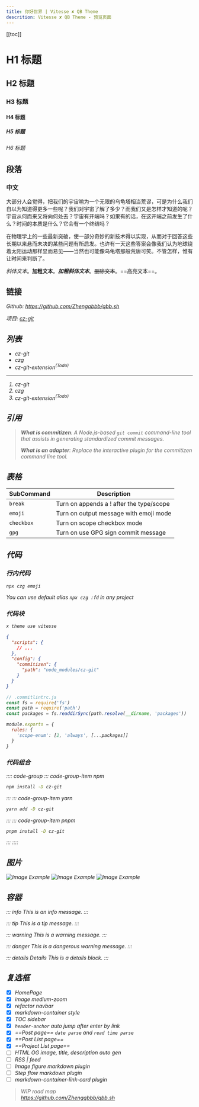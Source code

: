 ```yaml
---
title: 你好世界 | Vitesse ✘ QB Theme
descrition: Vitesse ✘ QB Theme - 预览页面
---
```


[[toc]]

# H1 标题

## H2 标题

### H3 标题

#### H4 标题

##### H5 标题

###### H6 标题

## 段落

### 中文

大部分人会觉得，把我们的宇宙喻为一个无限的乌龟塔相当荒谬，可是为什么我们自以为知道得更多一些呢？我们对宇宙了解了多少？而我们又是怎样才知道的呢？宇宙从何而来又将向何处去？宇宙有开端吗？如果有的话，在这开端之前发生了什么？时间的本质是什么？它会有一个终结吗？

在物理学上的一些最新突破，使一部分奇妙的新技术得以实现，从而对于回答这些长期以来悬而未决的某些问题有所启发。也许有一天这些答案会像我们认为地球绕着太阳运动那样显而易见——当然也可能像乌龟塔那般荒唐可笑。不管怎样，惟有让时间来判断了。

*斜体文本*。**加粗文本**。***加粗斜体文本***。~~删除文本~~。==高亮文本==。

## 链接

<i class="i-carbon:logo-github"/> Github: https://github.com/Zhengqbbb/qbb.sh

<i class="i-bxs:terminal"/> 项目: [cz-git](https://cz-git.qbb.sh)


## 列表

- cz-git
- czg
- cz-git-extension<sup>(Todo)</sup>

---

1. cz-git
2. czg
3. cz-git-extension<sup>(Todo)</sup>

## 引用

> **What is commitizen**: A Node.js-based `git commit` command-line tool that assists in generating standardized commit messages.
>
> **What is an adapter**: Replace the interactive plugin for the commitizen command line tool.

## 表格

| SubCommand | Description |
| ---------- | ----------- |
| `break`    | Turn on appends a ! after the type/scope |
| `emoji`    | Turn on output message with emoji mode   |
| `checkbox` | Turn on scope checkbox mode              |
| `gpg`      | Turn on use GPG sign commit message      |

## 代码

### 行内代码

`npx czg emoji`

You can use default alias `npx czg :fd` in any project

### 代码块

```sh
x theme use vitesse
```

```json
{
  "scripts": {
    // ...
  },
  "config": {
    "commitizen": {
      "path": "node_modules/cz-git"
    }
  }
}
```

```js
// .commitlintrc.js
const fs = require('fs')
const path = require('path')
const packages = fs.readdirSync(path.resolve(__dirname, 'packages'))

module.exports = {
  rules: {
    'scope-enum': [2, 'always', [...packages]]
  }
}
```

### 代码组合

:::: code-group
::: code-group-item npm

```sh
npm install -D cz-git
```

:::
::: code-group-item yarn

```sh
yarn add -D cz-git
```

:::
::: code-group-item pnpm

```sh
pnpm install -D cz-git
```

:::
::::

## 图片

![Image Example](/image/vitesse.webp) <!-- size=120x120 -->
![Image Example](/image/vitesse.webp) <!-- size=240 -->
![Image Example](/image/vitesse.webp) <!-- -->

## 容器

<!--
::: tip <i class="i-uil:lightbulb-alt" /> Tip: custom title
This is an info message and custom title.
:::
-->

::: info
This is an info message.
:::

::: tip
This is a tip message.
:::

::: warning
This is a warning message.
:::

::: danger
This is a dangerous warning message.
:::

::: details Details
This is a details block.
:::

## 复选框

- [x] HomePage
- [x] image medium-zoom
- [x] refactor navbar
- [x] markdown-container style
- [x] TOC sidebar
- [x] `header-anchor` auto jump after enter by link
- [x] ==Post page== `date parse` and `read time parse`
- [x] ==Post List page==
- [x] ==Project List page==
- [ ] HTML OG image, title, description auto gen
- [ ] RSS | feed
- [ ] Image figure markdown plugin
- [ ] Step flow markdown plugin
- [ ] markdown-container-link-card plugin

> WIP road map <br>
> https://github.com/Zhengqbbb/qbb.sh
